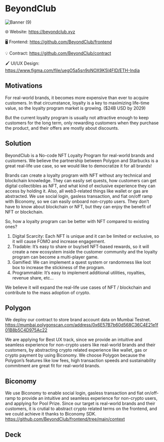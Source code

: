 # BeyondClub

![Banner (9)](https://user-images.githubusercontent.com/90386676/205355242-e1778b72-82ef-4755-9126-0afbc23d48b4.png)

🌐 Website: https://beyondclub.xyz

🖥️ Frontend: https://github.com/BeyondClub/frontend

💡 Contract: https://github.com/BeyondClub/contract

🖌️ UI/UX Design: https://www.figma.com/file/uegO5a5sn9oNOX9K5l4FID/ETH-India

## Motivations
For real-world brands, it becomes more expensive than ever to acquire customers. In that circumstance, loyalty is a key to maximizing life-time value, so the loyalty program market is growing. ($24B USD by 2029)

But the current loyalty program is usually not attractive enough to keep customers for the long term, only rewarding customers when they purchase the product, and their offers are mostly about discounts.

## Solution
BeyondClub is a No-code NFT Loyalty Program for real-world brands and customers. We believe the partnership between Polygon and Starbucks is a great real-life use case, so we would like to democratize it for all brands!

Brands can create a loyalty program with NFT without any technical and blockchain knowledge. They can easily set quests, how customers can get digital collectibles as NFT, and what kind of exclusive experience they can access by holding it.
Also, all web3-related things like wallet or gas are abstracted. We use social login, gasless transaction, and fiat on/off ramp with Biconomy, so we can easily onboard non-crypto users.
They don’t have to know about blockchain or NFT, but they can enjoy the benefit of NFT or blockchain.

So, how a loyalty program can be better with NFT compared to existing ones?
1. Digital Scarcity: Each NFT is unique and it can be limited or exclusive, so it will cause FOMO and increase engagement.
2. Tradable: It’s easy to share or buy/sell NFT-based rewards, so it will create a new ecosystem inside the customer community and the loyalty program can become a multi-player game.
3. Gamified: We can implement a quest system or randomness like loot box to increase the stickiness of the program.
4. Programmable: It’s easy to implement additional utilities, royalties, revenue share, etc...

We believe it will expand the real-life use cases of NFT / blockchain and contribute to the mass adoption of crypto.

## Polygon
We deploy our contract to store brand account data on Mumbai Testnet.
https://mumbai.polygonscan.com/address/0x6E57B7b60d568C36C4E21e1f01B8b5C4D975Ac22

We are applying for Best UX track, since we provide an intuitive and seamless experience for non-crypto users like real-world brands and their customers, by abstracting crypto related experience like wallet, gas or crypto payment by using Biconomy.
We choose Polygon because the Polygon’s features like low fees, high transaction speeds and sustainability commitment are great fit for real-world brands.

## Biconomy
We use Biconomy to enable social login, gasless transaction and fiat on/off-ramp to provide an intuitive and seamless experience for non-crypto users, and applying for Pool Prize.
Since our target is real-world brands and their customers, it is crutial to abstract crypto related terms on the frontend, and we could achieve it thanks to Biconomy SDK.
https://github.com/BeyondClub/frontend/tree/main/context

## Deck




